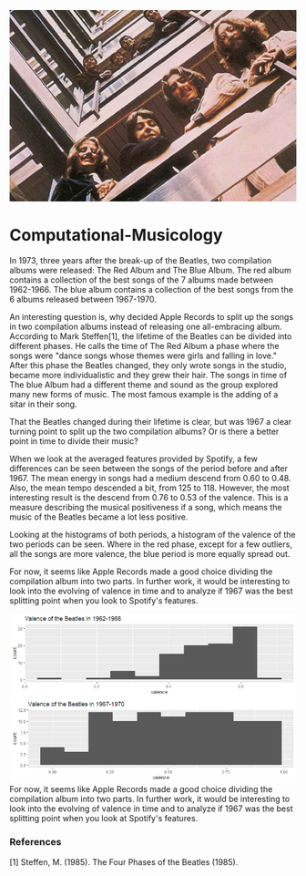 ![Alt text](beatles.jpg "Title")
# Computational-Musicology
In 1973, three years after the break-up of the Beatles, two compilation albums were released: The Red Album and The Blue Album. The red album contains a collection of the best songs of the 7 albums made between 1962-1966. The blue album contains a collection of the best songs from the 6 albums released between 1967-1970.

An interesting question is, why decided Apple Records to split up the songs in two compilation albums instead of releasing one all-embracing album. According to Mark Steffen[1], the lifetime of the Beatles can be divided into different phases. He calls the time of The Red Album a phase where the songs were "dance songs whose themes were girls and falling in love." After this phase the Beatles changed, they only wrote songs in the studio, became more individualistic and they grew their hair. The songs in time of The blue Album had a different theme and sound as the group explored many new forms of music. The most famous example is the adding of a sitar in their song.

That the Beatles changed during their lifetime is clear, but was 1967 a clear turning point to split up the two compilation albums? Or is there a better point in time to divide their music?

When we look at the averaged features provided by Spotify, a few differences can be seen between the songs of the period before and after 1967. The mean energy in songs had a medium descend from 0.60 to 0.48. Also, the mean tempo descended a bit, from 125 to 118. However, the most interesting result is the descend from 0.76 to 0.53 of the valence. This is a measure describing the musical positiveness if a song, which means the music of the Beatles became a lot less positive.

Looking at the histograms of both periods, a histogram of the valence of the two periods can be seen. Where in the red phase, except for a few outliers, all the songs are more valence, the blue period is more equally spread out.

For now, it seems like Apple Records made a good choice dividing the compilation album into two parts. In further work, it would be interesting to look into the evolving of valence in time and to analyze if 1967 was the best splitting point when you look to Spotify's features.

![Alt text](Red.png "Title")
![Alt text](Blue.png "Title")
For now, it seems like Apple Records made a good choice dividing the compilation album into two parts. In further work, it would be interesting to look into the evolving of valence in time and to analyze if 1967 was the best splitting point when you look at Spotify's features.

### References
[1] Steffen, M. (1985). The Four Phases of the Beatles (1985).
